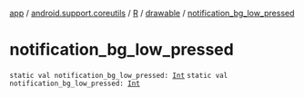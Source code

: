 [app](../../../index.md) / [android.support.coreutils](../../index.md) / [R](../index.md) / [drawable](index.md) / [notification_bg_low_pressed](./notification_bg_low_pressed.md)

# notification_bg_low_pressed

`static val notification_bg_low_pressed: `[`Int`](https://kotlinlang.org/api/latest/jvm/stdlib/kotlin/-int/index.html)
`static val notification_bg_low_pressed: `[`Int`](https://kotlinlang.org/api/latest/jvm/stdlib/kotlin/-int/index.html)